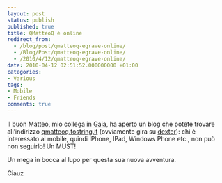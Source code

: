 ```yaml
---
layout: post
status: publish
published: true
title: QMatteoQ è online
redirect_from: 
  - /blog/post/qmatteoq-egrave-online/
  - /Blog/Post/qmatteoq-egrave-online/
  - /2010/4/12/qmatteoq-egrave-online/
date: 2010-04-12 02:51:52.000000000 +01:00
categories:
- Various
tags:
- Mobile
- Friends
comments: true
---
```

<p>Il buon Matteo, mio collega in <a title="Gaia" href="http://www.gaia.is.it" rel="nofollow" target="_blank">Gaia</a>, ha aperto un blog che potete trovare all’indirizzo <a title="Matteo Pagani&#39;s Blog" href="http://qmatteoq.tostring.it" rel="nofollow" target="_blank">qmatteoq.tostring.it</a> (ovviamente gira su <a title="Dexter Blog Engine" href="http://dexterblogengine.codeplex.com/" rel="nofollow" target="_blank">dexter</a>): chi è interessato al mobile, quindi IPhone, IPad, Windows Phone etc., non può non seguirlo! Un MUST!</p>  <p>Un mega in bocca al lupo per questa sua nuova avventura.</p>  <p>Ciauz</p>
